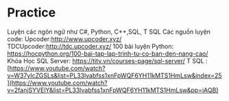 # Practice
Luyện các ngôn ngữ như C#, Python, C++,SQL, T SQL
Các nguồn luyện code:
Upcoder:http://www.upcoder.xyz/
TDCUpcoder:http://tdc.upcoder.xyz/
100 bài luyện Python: https://hocpython.org/100-bai-tap-lap-trinh-tu-co-ban-den-nang-cao/
Khóa Học SQL Server: https://titv.vn/courses-page/sql-server/
T SQL : [https://www.youtube.com/watch?v=W37yIcZGSLs&list=PL33lvabfss1xnFpWQF6YH11kMTS1HmLsw&index=25](https://www.youtube.com/watch?v=2fanjSYVElY&list=PL33lvabfss1xnFpWQF6YH11kMTS1HmLsw&pp=iAQB)
